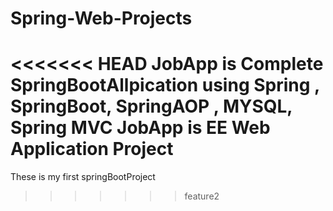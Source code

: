# Spring-Web-Projects

<<<<<<< HEAD
JobApp is Complete SpringBootAllpication using Spring , SpringBoot, SpringAOP , MYSQL, Spring MVC
JobApp is EE Web Application Project
=======
These is my first springBootProject
>>>>>>> feature2
